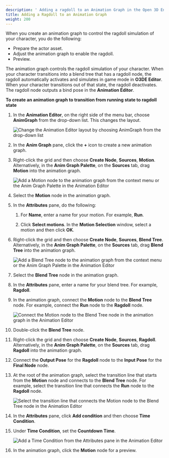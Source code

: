 ```yaml
---
description: ' Adding a ragdoll to an Animation Graph in the Open 3D Engine Animation Editor. '
title: Adding a Ragdoll to an Animation Graph
weight: 200
---
```


When you create an animation graph to control the ragdoll simulation of your character, you do the following:

+ Prepare the actor asset.
+ Adjust the animation graph to enable the ragdoll.
+ Preview.

The animation graph controls the ragdoll simulation of your character. When your character transitions into a blend tree that has a ragdoll node, the ragdoll automatically activates and simulates in game mode in **O3DE Editor**. When your character transitions out of that state, the ragdoll deactivates. The ragdoll node outputs a bind pose in the **Animation Editor**.

**To create an animation graph to transition from running state to ragdoll state**

1. In the **Animation Editor**, on the right side of the menu bar, choose **AnimGraph** from the drop-down list. This changes the layout.

    ![Change the Animation Editor layout by choosing AnimGraph from the drop-down list](/images/user-guide/actor-animation/ragdoll-animation-editor-layout-option-animgraph.png)

1. In the **Anim Graph** pane, click the **+** icon to create a new animation graph.

1. Right-click the grid and then choose **Create Node**, **Sources**, **Motion**. Alternatively, in the **Anim Graph Palette**, on the **Sources** tab, drag **Motion** into the animation graph.

    ![Add a Motion node to the animation graph from the context menu or the Anim Graph Palette in the Animation Editor](/images/user-guide/actor-animation/ragdoll-anim-graph-context-menu-motion-node.png)

1. Select the **Motion** node in the animation graph.

1. In the **Attributes** pane, do the following:

   1. For **Name**, enter a name for your motion. For example, **Run**.

   1. Click **Select motions**. In the **Motion Selection** window, select a motion and then click **OK**.

1. Right-click the grid and then choose **Create Node**, **Sources**, **Blend Tree**. Alternatively, in the **Anim Graph Palette**, on the **Sources** tab, drag **Blend Tree** into the animation graph.

    ![Add a Blend Tree node to the animation graph from the context menu or the Anim Graph Palette in the Animation Editor](/images/user-guide/actor-animation/ragdoll-anim-graph-palette-blend-tree.png)

1. Select the **Blend Tree** node in the animation graph.

1. In the **Attributes** pane, enter a name for your blend tree. For example, **Ragdoll**.

1. In the animation graph, connect the **Motion** node to the **Blend Tree** node. For example, connect the **Run** node to the **Ragdoll** node.

    ![Connect the Motion node to the Blend Tree node in the animation graph in the Animation Editor](/images/user-guide/actor-animation/ragdoll-animation-graph-connect-motion-and-ragdoll-nodes.png)

1. Double-click the **Blend Tree** node.

1. Right-click the grid and then choose **Create Node**, **Sources**, **Ragdoll**. Alternatively, in the **Anim Graph Palette**, on the **Sources** tab, drag **Ragdoll** into the animation graph.

1. Connect the **Output Pose** for the **Ragdoll** node to the **Input Pose** for the **Final Node** node.

1. At the root of the animation graph, select the transition line that starts from the **Motion** node and connects to the **Blend Tree** node. For example, select the transition line that connects the **Run** node to the **Ragdoll** node.

    ![Select the transition line that connects the Motion node to the Blend Tree node in the Animation Editor](/images/user-guide/actor-animation/ragdoll-animation-graph-transition-line.png)

1. In the **Attributes** pane, click **Add condition** and then choose **Time Condition**.

1. Under **Time Condition**, set the **Countdown Time**.

    ![Add a Time Condition from the Attributes pane in the Animation Editor](/images/user-guide/actor-animation/ragdoll-animation-graph-add-time-condition.png)

1. In the animation graph, click the **Motion** node for a preview.